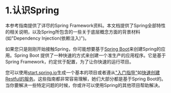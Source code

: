 # 1.认识Spring

本参考指南提供了详尽的Spring Framework资料。本文档提供了Spring全部特性的相关说明，以及Spring所包含的一些关于底层概念方面的背景材料(如"Dependency Injection(依赖注入)")。

如果您只是刚刚开始接触Spring，你可能想要基于[Spring Boot](http://projects.spring.io/spring-boot/)来创建Spring的应用。Spring Boot 提供了一种快速的方式来创建一个准生产的应用程序。它是基于Spring Framework，约定优于配置，为了让你快速的运行项目。

您可以使用[start.spring.io](http://start.spring.io/)生成一个基本的项目或者遵从["入门指导"](https://spring.io/guides)如[快速创建Restful的服务](https://spring.io/guides/gs/rest-service/)。这些指南都非常容易理解，她们大部分都是基于Spring Boot的。当你要解决一些特定问题的时候，你或许可以使用Spring的其他项目帮助解决。